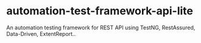 # automation-test-framework-api-lite
An automation testing framework for REST API using TestNG, RestAssured, Data-Driven, ExtentReport..
